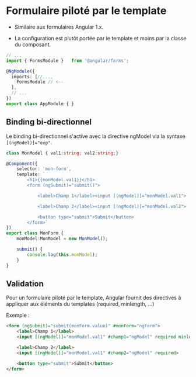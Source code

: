 # Formulaire piloté par le template

* Similaire aux formulaires Angular 1.x.

* La configuration est plutôt portée par le template et moins par la classe du composant.

```ts
// ...
import { FormsModule }   from '@angular/forms';

@NgModule({
  imports: [//...,
    FormsModule // <--
  ],
  // ...
})
export class AppModule { }
```

## Binding bi-directionnel
Le binding bi-directionnel s'active avec la directive ngModel via la syntaxe `[(ngModel)]="exp"`.

```ts
class MonModel { val1:string; val2:string;}

@Component({
    selector: 'mon-form',
    template: `
        <h1>{{monModel.val1}}</h1>
        <form (ngSubmit)="submit()">

            <label>Champ 1</label><input [(ngModel)]="monModel.val1">

            <label>Champ 2</label><input [(ngModel)]="monModel.val2">

            <button type="submit">Submit</button>
        </form>`
})
export class MonForm {
    monModel:MonModel = new MonModel();

    submit() {
        console.log(this.monModel);
    }
}
```

## Validation

Pour un formulaire piloté par le template, Angular fournit des directives à appliquer aux éléments du templates (required, minlength, ...)

Exemple :

```html
<form (ngSubmit)="submit(monForm.value)" #monForm="ngForm">
    <label>Champ 1</label>
    <input [(ngModel)]="monModel.val1" #champ1="ngModel" required minlength="3">

    <label>Champ 2</label>
    <input [(ngModel)]="monModel.val1" #champ2="ngModel" required>

    <button type="submit">Submit</button>
</form>
```



